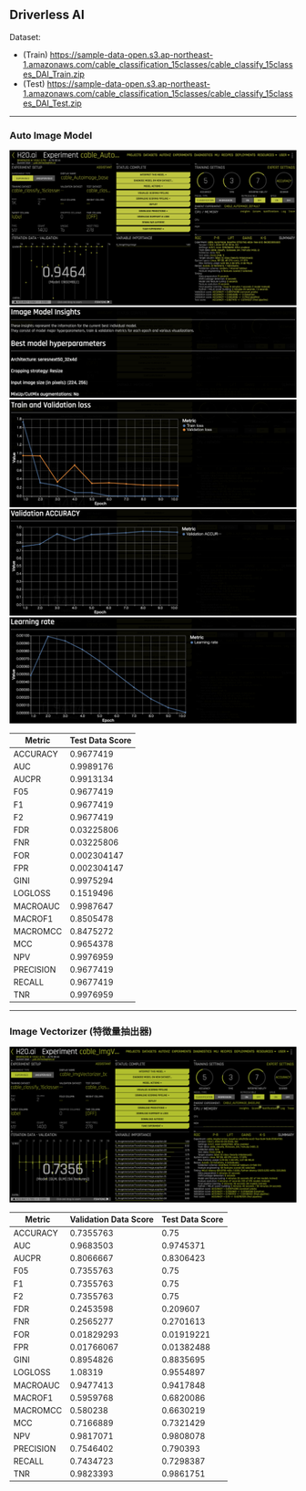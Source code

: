 ## Driverless AI

Dataset: 
 - (Train) https://sample-data-open.s3.ap-northeast-1.amazonaws.com/cable_classification_15classes/cable_classify_15classes_DAI_Train.zip
- (Test) https://sample-data-open.s3.ap-northeast-1.amazonaws.com/cable_classification_15classes/cable_classify_15classes_DAI_Test.zip

***
### Auto Image Model
<img src="./display_images/AutoImage.png" alt="img1">
<img src="./display_images/insight1.png" alt="img2">
<img src="./display_images/insight2.png" alt="img3">
<img src="./display_images/insight3.png" alt="img4">
<img src="./display_images/insight4.png" alt="img5">

| Metric      | Test Data Score  |
|-------------|------------|
| ACCURACY    | 0.9677419  |
| AUC         | 0.9989176  |
| AUCPR       | 0.9913134  |
| F05         | 0.9677419  |
| F1          | 0.9677419  |
| F2          | 0.9677419  |
| FDR         | 0.03225806 |
| FNR         | 0.03225806 |
| FOR         | 0.002304147|
| FPR         | 0.002304147|
| GINI        | 0.9975294  |
| LOGLOSS     | 0.1519496  |
| MACROAUC    | 0.9987647  |
| MACROF1     | 0.8505478  |
| MACROMCC    | 0.8475272  |
| MCC         | 0.9654378  |
| NPV         | 0.9976959  |
| PRECISION   | 0.9677419  |
| RECALL      | 0.9677419  |
| TNR         | 0.9976959  |

***
### Image Vectorizer (特徴量抽出器)
<img src="./display_images/Vectorizer.png" alt="img2">

| Metric     | Validation Data Score | Test Data Score |
|------------|-----------------------|-----------------|
| ACCURACY   | 0.7355763             | 0.75            |
| AUC        | 0.9683503             | 0.9745371       |
| AUCPR      | 0.8066667             | 0.8306423       |
| F05        | 0.7355763             | 0.75            |
| F1         | 0.7355763             | 0.75            |
| F2         | 0.7355763             | 0.75            |
| FDR        | 0.2453598             | 0.209607        |
| FNR        | 0.2565277             | 0.2701613       |
| FOR        | 0.01829293            | 0.01919221      |
| FPR        | 0.01766067            | 0.01382488      |
| GINI       | 0.8954826             | 0.8835695       |
| LOGLOSS    | 1.08319               | 0.9554897       |
| MACROAUC   | 0.9477413             | 0.9417848       |
| MACROF1    | 0.5959768             | 0.6820086       |
| MACROMCC   | 0.580238              | 0.6630219       |
| MCC        | 0.7166889             | 0.7321429       |
| NPV        | 0.9817071             | 0.9808078       |
| PRECISION  | 0.7546402             | 0.790393        |
| RECALL     | 0.7434723             | 0.7298387       |
| TNR        | 0.9823393             | 0.9861751       |

